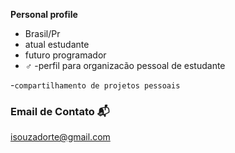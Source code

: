 **Personal profile**

- Brasil/Pr
- atual estudante
- futuro programador
- **♂️**
-perfil para organizacão pessoal de estudante

-`compartilhamento de projetos pessoais`

### Email de Contato 📬
isouzadorte@gmail.com
